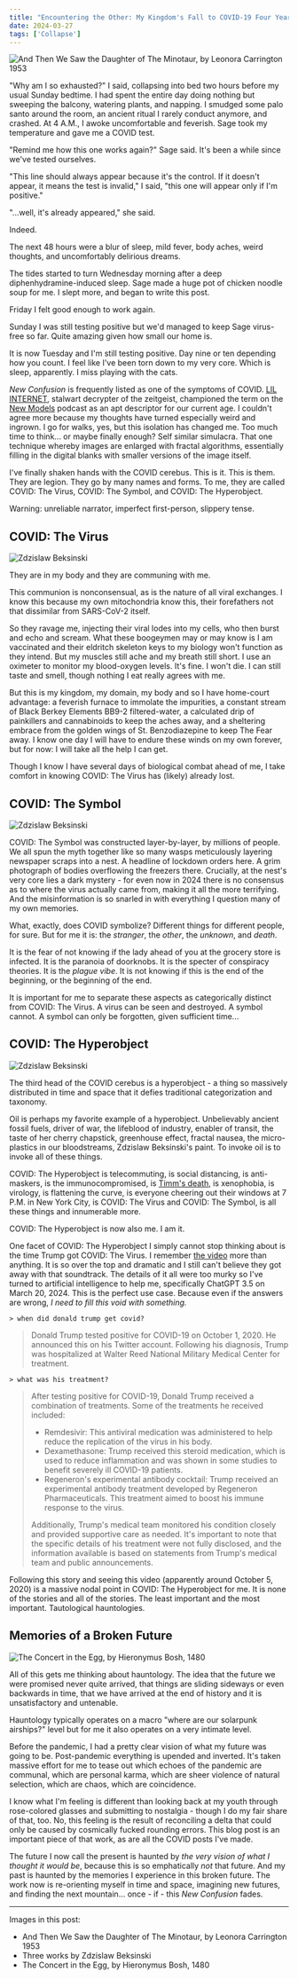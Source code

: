 ```yaml
---
title: "Encountering the Other: My Kingdom's Fall to COVID-19 Four Years Later"
date: 2024-03-27
tags: ['Collapse']
---
```


![And Then We Saw the Daughter of The Minotaur, by Leonora Carrington 1953](/rm_ation/images/and-then-we-saw-the-daughter-of-the-minotaur-1953-leonora-carrington.jpg)

"Why am I so exhausted?" I said, collapsing into bed two hours before my usual Sunday bedtime. I had spent the entire day doing nothing but sweeping the balcony, watering plants, and napping. I smudged some palo santo <!--x-->around the room, an ancient ritual I rarely conduct anymore, and crashed. At 4 A.M., I awoke uncomfortable and feverish. Sage took my temperature and gave me a COVID test.

"Remind me how this one works again?" Sage said. It's been a while since we've tested ourselves.

"This line should always appear because it's the control. If it doesn't appear, it means the test is invalid," I said, "this one will appear only if I'm positive."

"...well, it's already appeared," she said.

Indeed.

The next 48 hours were a blur of sleep, mild fever, body aches, weird thoughts, and uncomfortably delirious dreams.

The tides started to turn Wednesday morning after a deep diphenhydramine-induced sleep. Sage made a huge pot of chicken noodle soup for me. I slept more, and began to write this post.

Friday I felt good enough to work again.

Sunday I was still testing positive but we'd managed to keep Sage virus-free so far. Quite amazing given how small our home is.

It is now Tuesday and I'm still testing positive. Day nine or ten depending how you count. I feel like I've been torn down to my very core. Which is sleep, apparently. I miss playing with the cats.

_New Confusion_ is frequently listed as one of the symptoms of COVID. [LIL INTERNET](https://lilinter.net/), stalwart decrypter of the zeitgeist, championed the term on the [New Models](https://newmodels.io) podcast as an apt descriptor for our current age. I couldn't agree more because my thoughts have turned especially weird and ingrown. I go for walks, yes, but this isolation has changed me. Too much time to think... or maybe finally enough? Self similar simulacra. That one technique whereby images are enlarged with fractal algorithms, essentially filling in the digital blanks with smaller versions of the image itself.

I've finally shaken hands with the COVID cerebus. This is it. This is them. They are legion. They go by many names and forms. To me, they are called COVID: The Virus, COVID: The Symbol, and COVID: The Hyperobject.

Warning: unreliable narrator, imperfect first-person, slippery tense.

## COVID: The Virus

![Zdzislaw Beksinski](/rm_ation/images/zdzislaw-beksinski-1.jpg)

They are in my body and they are communing with me.

This communion is nonconsensual, as is the nature of all viral exchanges. I know this because my own mitochondria know this, their forefathers not that dissimilar from SARS-CoV-2 itself.

So they ravage me, injecting their viral lodes into my cells, who then burst and echo and scream. What these boogeymen may or may know is I am vaccinated and their eldritch skeleton keys to my biology won't function as they intend. But my muscles still ache and my breath still short. I use an oximeter to monitor my blood-oxygen levels. It's fine. I won't die. I can still taste and smell, though nothing I eat really agrees with me.

But this is my kingdom, my domain, my body and so I have home-court advantage: a feverish furnace to immolate the impurities, a constant stream of Black Berkey Elements BB9-2 filtered-water, a calculated drip of painkillers and cannabinoids to keep the aches away, and a sheltering embrace from the golden wings of St. Benzodiazepine to keep The Fear away. I know one day I will have to endure these winds on my own forever, but for now: I will take all the help I can get.

Though I know I have several days of biological combat ahead of me, I take comfort in knowing COVID: The Virus has (likely) already lost.

## COVID: The Symbol

![Zdzislaw Beksinski](/rm_ation/images/zdzislaw-beksinski-2.jpg)

COVID: The Symbol was constructed layer-by-layer, by millions of people. We all spun the myth together like so many wasps meticulously layering newspaper scraps into a nest. A headline of lockdown orders here. A grim photograph of bodies overflowing the freezers there. Crucially, at the nest's very core lies a dark mystery - for even now in 2024 there is no consensus as to where the virus actually came from, making it all the more terrifying. And the misinformation is so snarled in with everything I question many of my own memories.

What, exactly, does COVID symbolize? Different things for different people, for sure. But for me it is: the _stranger_, the _other_, the _unknown_, and _death_.

It is the fear of not knowing if the lady ahead of you at the grocery store is infected. It is the paranoia of doorknobs. It is the specter of conspiracy theories. It is the _plague vibe_. It is not knowing if this is the end of the beginning, or the beginning of the end.

It is important for me to separate these aspects as categorically distinct from COVID: The Virus. A virus can be seen and destroyed. A symbol cannot. A symbol can only be forgotten, given sufficient time...

## COVID: The Hyperobject

![Zdzislaw Beksinski](/rm_ation/images/zdzislaw-beksinski-3.jpg)

The third head of the COVID cerebus is a hyperobject - a thing so massively distributed in time and space that it defies traditional categorization and taxonomy.

Oil is perhaps my favorite example of a hyperobject. Unbelievably ancient fossil fuels, driver of war, the lifeblood of industry, enabler of transit, the taste of her cherry chapstick, greenhouse effect, fractal nausea, the micro-plastics in our bloodstreams, Zdzislaw Beksinski's paint. To invoke oil is to invoke all of these things.

COVID: The Hyperobject is telecommuting, is social distancing, is anti-maskers, is the immunocompromised, is [Timm's death](/2021/09/06/timm-etters-all-my-love-and-all-my-burning-tears/), is xenophobia, is virology, is flattening the curve, is everyone cheering out their windows at 7 P.M. in New York City, is COVID: The Virus and COVID: The Symbol, is all these things and innumerable more.

COVID: The Hyperobject is now also me. I am it.

One facet of COVID: The Hyperobject I simply cannot stop thinking about is the time Trump got COVID: The Virus. I remember [the video](https://www.youtube.com/watch?v=lN7sliYigBE) more than anything. It is so over the top and dramatic and I still can't believe they got away with that soundtrack. The details of it all were too murky so I've turned to artificial intelligence to help me, specifically ChatGPT 3.5 on March 20, 2024. This is the perfect use case. Because even if the answers are wrong, _I need to fill this void with something._

`> when did donald trump get covid?`

> Donald Trump tested positive for COVID-19 on October 1, 2020. He announced this on his Twitter account. Following his diagnosis, Trump was hospitalized at Walter Reed National Military Medical Center for treatment.

`> what was his treatment?`

> After testing positive for COVID-19, Donald Trump received a combination of treatments. Some of the treatments he received included:
>
> - Remdesivir: This antiviral medication was administered to help reduce the replication of the virus in his body.
> - Dexamethasone: Trump received this steroid medication, which is used to reduce inflammation and was shown in some studies to benefit severely ill COVID-19 patients.
> - Regeneron's experimental antibody cocktail: Trump received an experimental antibody treatment developed by Regeneron Pharmaceuticals. This treatment aimed to boost his immune response to the virus.
>
> Additionally, Trump's medical team monitored his condition closely and provided supportive care as needed. It's important to note that the specific details of his treatment were not fully disclosed, and the information available is based on statements from Trump's medical team and public announcements.

Following this story and seeing this video (apparently around October 5, 2020) is a massive nodal point in COVID: The Hyperobject for me. It is none of the stories and all of the stories. The least important and the most important. Tautological hauntologies.

## Memories of a Broken Future

![The Concert in the Egg, by Hieronymus Bosh, 1480](/rm_ation/images/the-concert-in-the-egg-1480-hieronymus-bosch.jpg)

All of this gets me thinking about hauntology. The idea that the future we were promised never quite arrived, that things are sliding sideways or even backwards in time, that we have arrived at the end of history and it is unsatisfactory and untenable.

Hauntology typically operates on a macro "where are our solarpunk airships?" level but for me it also operates on a very intimate level.

Before the pandemic, I had a pretty clear vision of what my future was going to be. Post-pandemic everything is upended and inverted. It's taken massive effort for me to tease out which echoes of the pandemic are communal, which are personal karma, which are sheer violence of natural selection, which are chaos, which are coincidence.

I know what I'm feeling is different than looking back at my youth through rose-colored glasses and submitting to nostalgia - though I do my fair share of that, too. No, this feeling is the result of reconciling a delta that could only be caused by cosmically fucked rounding errors. This blog post is an important piece of that work, as are all the COVID posts I've made.

The future I now call the present is haunted by _the very vision of what I thought it would be_, because this is so emphatically _not_ that future. And my past is haunted by the memories I experience in this broken future. The work now is re-orienting myself in time and space, imagining new futures, and finding the next mountain... once - if - this _New Confusion_ fades.

---

Images in this post:

- And Then We Saw the Daughter of The Minotaur, by Leonora Carrington 1953
- Three works by Zdzislaw Beksinski
- The Concert in the Egg, by Hieronymus Bosh, 1480

